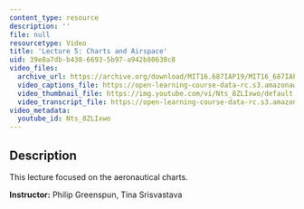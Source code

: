```yaml
---
content_type: resource
description: ''
file: null
resourcetype: Video
title: 'Lecture 5: Charts and Airspace'
uid: 39e8a7db-b438-6693-5b97-a942b80638c8
video_files:
  archive_url: https://archive.org/download/MIT16.687IAP19/MIT16_687IAP19_lec05_300k.mp4
  video_captions_file: https://open-learning-course-data-rc.s3.amazonaws.com/16-687-private-pilot-ground-school-january-iap-2019/9bc45936e8765881be8b2a1d6bd021b6_Nts_8ZLIxwo.vtt
  video_thumbnail_file: https://img.youtube.com/vi/Nts_8ZLIxwo/default.jpg
  video_transcript_file: https://open-learning-course-data-rc.s3.amazonaws.com/16-687-private-pilot-ground-school-january-iap-2019/1fda1e27d2aaf21b509fcc4b638656e0_Nts_8ZLIxwo.pdf
video_metadata:
  youtube_id: Nts_8ZLIxwo
---
```


Description
-----------

This lecture focused on the aeronautical charts.

**Instructor:** Philip Greenspun, Tina Srisvastava